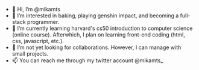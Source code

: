 - 👋 Hi, I’m @mikamts
- 👀 I’m interested in baking, playing genshin impact, and becoming a full-stack programmer. 
- 🌱 I’m currently learning harvard's cs50 introduction to computer science (online course). Afterwhich, I plan on learning front-end coding (html, css, javascript, etc.). 
- 💞️ I’m not yet looking for collaborations. However, I can manage with small projects. 
- 📫 You can reach me through my twitter account @mikamts_

<!---
mikamts/mikamts is a ✨ special ✨ repository because its `README.md` (this file) appears on your GitHub profile.
You can click the Preview link to take a look at your changes.
--->
